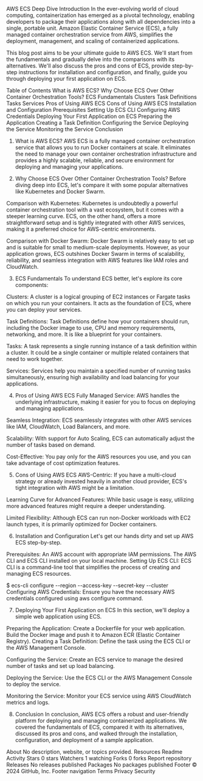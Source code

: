 AWS ECS Deep Dive
Introduction
In the ever-evolving world of cloud computing, containerization has emerged as a pivotal technology, enabling developers to package their applications along with all dependencies into a single, portable unit. Amazon Elastic Container Service (ECS), a fully managed container orchestration service from AWS, simplifies the deployment, management, and scaling of containerized applications.

This blog post aims to be your ultimate guide to AWS ECS. We'll start from the fundamentals and gradually delve into the comparisons with its alternatives. We'll also discuss the pros and cons of ECS, provide step-by-step instructions for installation and configuration, and finally, guide you through deploying your first application on ECS.

Table of Contents
What is AWS ECS?
Why Choose ECS Over Other Container Orchestration Tools?
ECS Fundamentals
Clusters
Task Definitions
Tasks
Services
Pros of Using AWS ECS
Cons of Using AWS ECS
Installation and Configuration
Prerequisites
Setting Up ECS CLI
Configuring AWS Credentials
Deploying Your First Application on ECS
Preparing the Application
Creating a Task Definition
Configuring the Service
Deploying the Service
Monitoring the Service
Conclusion
1. What is AWS ECS?
AWS ECS is a fully managed container orchestration service that allows you to run Docker containers at scale. It eliminates the need to manage your own container orchestration infrastructure and provides a highly scalable, reliable, and secure environment for deploying and managing your applications.

2. Why Choose ECS Over Other Container Orchestration Tools?
Before diving deep into ECS, let's compare it with some popular alternatives like Kubernetes and Docker Swarm.

Comparison with Kubernetes:
Kubernetes is undoubtedly a powerful container orchestration tool with a vast ecosystem, but it comes with a steeper learning curve. ECS, on the other hand, offers a more straightforward setup and is tightly integrated with other AWS services, making it a preferred choice for AWS-centric environments.

Comparison with Docker Swarm:
Docker Swarm is relatively easy to set up and is suitable for small to medium-scale deployments. However, as your application grows, ECS outshines Docker Swarm in terms of scalability, reliability, and seamless integration with AWS features like IAM roles and CloudWatch.

3. ECS Fundamentals
To understand ECS better, let's explore its core components:

Clusters:
A cluster is a logical grouping of EC2 instances or Fargate tasks on which you run your containers. It acts as the foundation of ECS, where you can deploy your services.

Task Definitions:
Task Definitions define how your containers should run, including the Docker image to use, CPU and memory requirements, networking, and more. It is like a blueprint for your containers.

Tasks:
A task represents a single running instance of a task definition within a cluster. It could be a single container or multiple related containers that need to work together.

Services:
Services help you maintain a specified number of running tasks simultaneously, ensuring high availability and load balancing for your applications.

4. Pros of Using AWS ECS
Fully Managed Service: AWS handles the underlying infrastructure, making it easier for you to focus on deploying and managing applications.

Seamless Integration: ECS seamlessly integrates with other AWS services like IAM, CloudWatch, Load Balancers, and more.

Scalability: With support for Auto Scaling, ECS can automatically adjust the number of tasks based on demand.

Cost-Effective: You pay only for the AWS resources you use, and you can take advantage of cost optimization features.

5. Cons of Using AWS ECS
AWS-Centric: If you have a multi-cloud strategy or already invested heavily in another cloud provider, ECS's tight integration with AWS might be a limitation.

Learning Curve for Advanced Features: While basic usage is easy, utilizing more advanced features might require a deeper understanding.

Limited Flexibility: Although ECS can run non-Docker workloads with EC2 launch types, it is primarily optimized for Docker containers.

6. Installation and Configuration
Let's get our hands dirty and set up AWS ECS step-by-step.

Prerequisites:
An AWS account with appropriate IAM permissions.
The AWS CLI and ECS CLI installed on your local machine.
Setting Up ECS CLI:
ECS CLI is a command-line tool that simplifies the process of creating and managing ECS resources.

$ ecs-cli configure --region <region> --access-key <access-key> --secret-key <secret-key> --cluster <cluster-name>
Configuring AWS Credentials:
Ensure you have the necessary AWS credentials configured using aws configure command.

7. Deploying Your First Application on ECS
In this section, we'll deploy a simple web application using ECS.

Preparing the Application:
Create a Dockerfile for your web application.
Build the Docker image and push it to Amazon ECR (Elastic Container Registry).
Creating a Task Definition:
Define the task using the ECS CLI or the AWS Management Console.

Configuring the Service:
Create an ECS service to manage the desired number of tasks and set up load balancing.

Deploying the Service:
Use the ECS CLI or the AWS Management Console to deploy the service.

Monitoring the Service:
Monitor your ECS service using AWS CloudWatch metrics and logs.

8. Conclusion
In conclusion, AWS ECS offers a robust and user-friendly platform for deploying and managing containerized applications. We covered the fundamentals of ECS, compared it with its alternatives, discussed its pros and cons, and walked through the installation, configuration, and deployment of a sample application.

About
No description, website, or topics provided.
Resources
 Readme
 Activity
Stars
 0 stars
Watchers
 1 watching
Forks
 0 forks
Report repository
Releases
No releases published
Packages
No packages published
Footer
© 2024 GitHub, Inc.
Footer navigation
Terms
Privacy
Security
